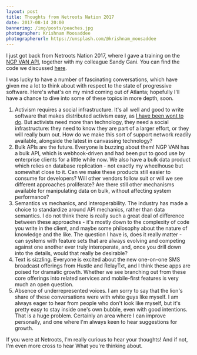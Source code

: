 ```yaml
---
layout: post
title: Thoughts from Netroots Nation 2017
date: 2017-08-14 20:00
bannerimg: /img/posts/peaches.jpg
photographer: Krishnam Moosaddee
photographerurl: https://unsplash.com/@krishnam_moosaddee
---
```


I just got back from Netroots Nation 2017, where I gave a training on the [NGP VAN API](https://developers.ngpvan.com), together with my colleague Sandy Gani. You can find the code we discussed [here](https://github.com/ngpvan/ngpvan-api-example).

I was lucky to have a number of fascinating conversations, which have given me a lot to think about with respect to the state of progressive software. Here's what's on my mind coming out of Atlanta; hopefully I'll have a chance to dive into some of these topics in more depth, soon.

1. Activism requires a social infrastructure. It's all well and good to write software that makes distributed activism easy, as [I have been wont to do](https://blog.ngpvan.com/openvpb-easier-way-phone-bank). But activists need more than technology, they need a social infrastructure: they need to know they are part of a larger effort, or they will really burn out. How do we make this sort of support network readily available, alongside the latest in canvassing technology?
2. Bulk APIs are the future. Everyone is buzzing about them! NGP VAN has a bulk API, which is webhook-driven and had been put to good use by enterprise clients for a little while now. We also have a bulk data product which relies on database replication - not exactly my wheelhouse but somewhat close to it. Can we make these products still easier to consume for developers? Will other vendors follow suit or will we see different approaches proliferate? Are there still other mechanisms available for manipulating data on bulk, without affecting system performance?
3. Semantics vs mechanics, and interoperability. The industry has made a choice to standardize around API mechanics, rather than data semantics. I do not think there is really such a great deal of difference between these approaches - it's mostly down to the complexity of code you write in the client, and maybe some philosophy about the nature of knowledge and the like. The question I have is, does it really matter - can systems with feature sets that are always evolving and competing against one another ever truly interoperate, and, once you drill down into the details, would that really be desirable?
4. Text is sizzling. Everyone is excited about the new one-on-one SMS broadcast offerings from Hustle and RelayTxt, and I think these apps are poised for dramatic growth. Whether we see branching out from these core offerings into related services and mobile-first features is very much an open question.
5. Absence of underrepresented voices. I am sorry to say that the lion's share of these conversations were with white guys like myself. I am always eager to hear from people who don't look like myself, but it's pretty easy to stay inside one's own bubble, even with good intentions. That is a huge problem. Certainly an area where I can improve personally, and one where I'm always keen to hear suggestions for growth.

If you were at Netroots, I'm really curious to hear your thoughts! And if not, I'm even more cross to hear What you're thinking about.